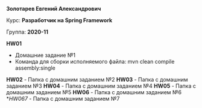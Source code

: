 **Золотарев Евгений Александрович**

Курс: **Разработчик на Spring Framework**

Группа: **2020-11**

**HW01**
 - Домашние задание №1
 - Команда для сборки исполняемого файла: mvn clean compile assembly:single
 
 **HW02** - Папка с домашним заданием №2
 **HW03** - Папка с домашним заданием №3
 **HW04** - Папка с домашним заданием №4
 **HW05** - Папка с домашним заданием №5
 **HW06** - Папка с домашним заданием №6
 **HW067* - Папка с домашним заданием №7